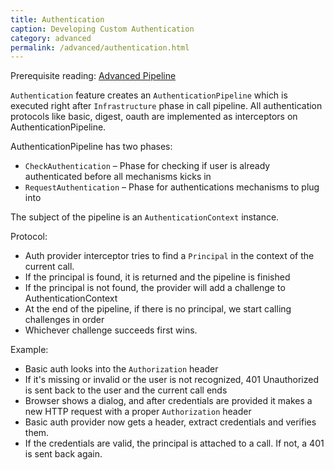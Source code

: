```yaml
---
title: Authentication
caption: Developing Custom Authentication
category: advanced
permalink: /advanced/authentication.html
---
```


Prerequisite reading: [Advanced Pipeline](/advanced/pipeline.html)

`Authentication` feature creates an `AuthenticationPipeline` which is executed right after `Infrastructure` phase
in call pipeline. All authentication protocols like basic, digest, oauth are implemented as interceptors on AuthenticationPipeline.

AuthenticationPipeline has two phases:

* `CheckAuthentication` – Phase for checking if user is already authenticated before all mechanisms kicks in
* `RequestAuthentication` – Phase for authentications mechanisms to plug into

The subject of the pipeline is an `AuthenticationContext` instance.

Protocol:

* Auth provider interceptor tries to find a `Principal` in the context of the current call.
* If the principal is found, it is returned and the pipeline is finished
* If the principal is not found, the provider will add a challenge to AuthenticationContext
* At the end of the pipeline, if there is no principal, we start calling challenges in order
* Whichever challenge succeeds first wins. 

Example:

* Basic auth looks into the `Authorization` header 
* If it's missing or invalid or the user is not recognized, 401 Unauthorized is sent back to the user and the current call ends
* Browser shows a dialog, and after credentials are provided it makes a new HTTP request with a proper `Authorization` header
* Basic auth provider now gets a header, extract credentials and verifies them. 
* If the credentials are valid, the principal is attached to a call. If not, a 401 is sent back again.


